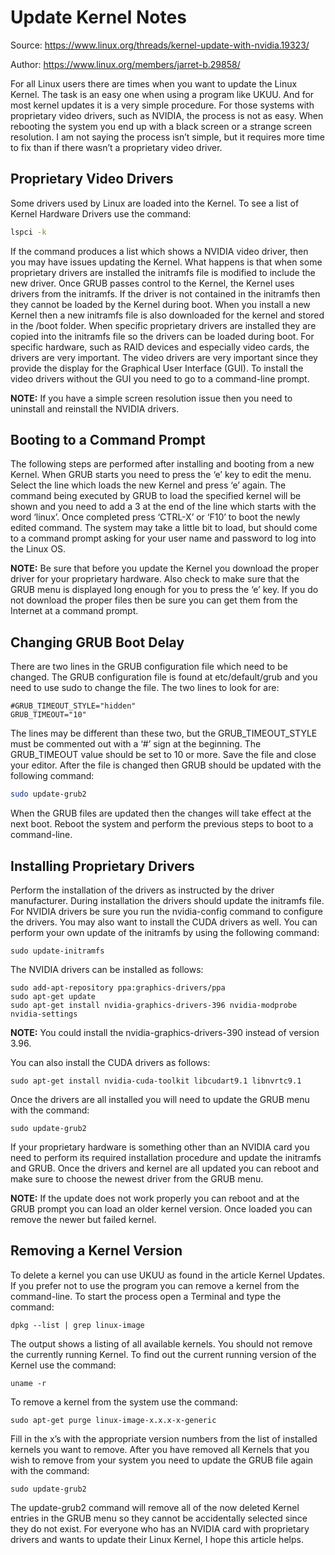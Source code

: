 # Update Kernel Notes

Source: https://www.linux.org/threads/kernel-update-with-nvidia.19323/

Author: https://www.linux.org/members/jarret-b.29858/

For all Linux users there are times when you want to update the Linux Kernel.
The task is an easy one when using a program like UKUU. And for most kernel
updates it is a very simple procedure. For those systems with proprietary video
drivers, such as NVIDIA, the process is not as easy. When rebooting the system
you end up with a black screen or a strange screen resolution. I am not saying
the process isn’t simple, but it requires more time to fix than if there wasn’t
a proprietary video driver.

## Proprietary Video Drivers

Some drivers used by Linux are loaded into the Kernel. To see a list of Kernel
Hardware Drivers use the command:

```bash
lspci -k
```

If the command produces a list which shows a NVIDIA video driver, then you may
have issues updating the Kernel. What happens is that when some proprietary
drivers are installed the initramfs file is modified to include the new driver.
Once GRUB passes control to the Kernel, the Kernel uses drivers from the
initramfs. If the driver is not contained in the initramfs then they cannot be
loaded by the Kernel during boot. When you install a new Kernel then a new
initramfs file is also downloaded for the kernel and stored in the /boot folder.
When specific proprietary drivers are installed they are copied into the
initramfs file so the drivers can be loaded during boot. For specific hardware,
such as RAID devices and especially video cards, the drivers are very important.
The video drivers are very important since they provide the display for the
Graphical User Interface (GUI). To install the video drivers without the GUI you
need to go to a command-line prompt.

**NOTE:** If you have a simple screen resolution issue then you need to
uninstall and reinstall the NVIDIA drivers.

## Booting to a Command Prompt

The following steps are performed after installing and booting from a new
Kernel. When GRUB starts you need to press the ‘e’ key to edit the menu. Select
the line which loads the new Kernel and press ‘e’ again. The command being
executed by GRUB to load the specified kernel will be shown and you need to add
a 3 at the end of the line which starts with the word ‘linux’. Once completed
press ‘CTRL-X’ or ‘F10’ to boot the newly edited command. The system may take a
little bit to load, but should come to a command prompt asking for your user
name and password to log into the Linux OS.

**NOTE:** Be sure that before you update the Kernel you download the proper
driver for your proprietary hardware. Also check to make sure that the GRUB menu
is displayed long enough for you to press the ‘e’ key. If you do not download
the proper files then be sure you can get them from the Internet at a command
prompt.

## Changing GRUB Boot Delay

There are two lines in the GRUB configuration file which need to be changed. The
GRUB configuration file is found at etc/default/grub and you need to use sudo to
change the file. The two lines to look for are:

```
#GRUB_TIMEOUT_STYLE="hidden"
GRUB_TIMEOUT="10"
```

The lines may be different than these two, but the GRUB_TIMEOUT_STYLE must be
commented out with a ‘#’ sign at the beginning. The GRUB_TIMEOUT value should be
set to 10 or more. Save the file and close your editor. After the file is
changed then GRUB should be updated with the following command:

```bash
sudo update-grub2
```

When the GRUB files are updated then the changes will take effect at the next
boot. Reboot the system and perform the previous steps to boot to a
command-line.

## Installing Proprietary Drivers

Perform the installation of the drivers as instructed by the driver
manufacturer. During installation the drivers should update the initramfs file.
For NVIDIA drivers be sure you run the nvidia-config command to configure the
drivers. You may also want to install the CUDA drivers as well. You can perform
your own update of the initramfs by using the following command:

```
sudo update-initramfs
```

The NVIDIA drivers can be installed as follows:

```
sudo add-apt-repository ppa:graphics-drivers/ppa
sudo apt-get update
sudo apt-get install nvidia-graphics-drivers-396 nvidia-modprobe nvidia-settings
```

**NOTE:** You could install the nvidia-graphics-drivers-390 instead of version
3.96.

You can also install the CUDA drivers as follows:

```
sudo apt-get install nvidia-cuda-toolkit libcudart9.1 libnvrtc9.1
```

Once the drivers are all installed you will need to update the GRUB menu with
the command:

```
sudo update-grub2
```

If your proprietary hardware is something other than an NVIDIA card you need to
perform its required installation procedure and update the initramfs and GRUB.
Once the drivers and kernel are all updated you can reboot and make sure to
choose the newest driver from the GRUB menu.

**NOTE:** If the update does not work properly you can reboot and at the GRUB
prompt you can load an older kernel version. Once loaded you can remove the
newer but failed kernel.

## Removing a Kernel Version

To delete a kernel you can use UKUU as found in the article Kernel Updates. If
you prefer not to use the program you can remove a kernel from the command-line.
To start the process open a Terminal and type the command:

```
dpkg --list | grep linux-image
```

The output shows a listing of all available kernels. You should not remove the
currently running Kernel. To find out the current running version of the Kernel
use the command:

```
uname -r
```

To remove a kernel from the system use the command:

```
sudo apt-get purge linux-image-x.x.x-x-generic
```

Fill in the x’s with the appropriate version numbers from the list of installed
kernels you want to remove. After you have removed all Kernels that you wish to
remove from your system you need to update the GRUB file again with the command:

```
sudo update-grub2
```

The update-grub2 command will remove all of the now deleted Kernel entries in
the GRUB menu so they cannot be accidentally selected since they do not exist.
For everyone who has an NVIDIA card with proprietary drivers and wants to update
their Linux Kernel, I hope this article helps.

